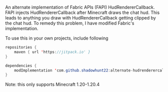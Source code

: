 An alternate implementation of Fabric APIs (FAPI) HudRendererCallback.  FAPI injects HudRendererCallback after
Minecraft draws the chat hud.  This leads to anything you draw with HudRendererCallback getting clipped by the
chat hud.  To remedy this problem, I have modified Fabric's implementation.

To use this in your own projects, include following

```java
repositories {
    maven { url 'https://jitpack.io' }
}

dependencies {
    modImplementation 'com.github.shadowhunt22:alternate-hudrenderercallback:{release_version}' // ensure you use modImplementation!
}
```

Note: this only supports Minecraft 1.20-1.20.4
